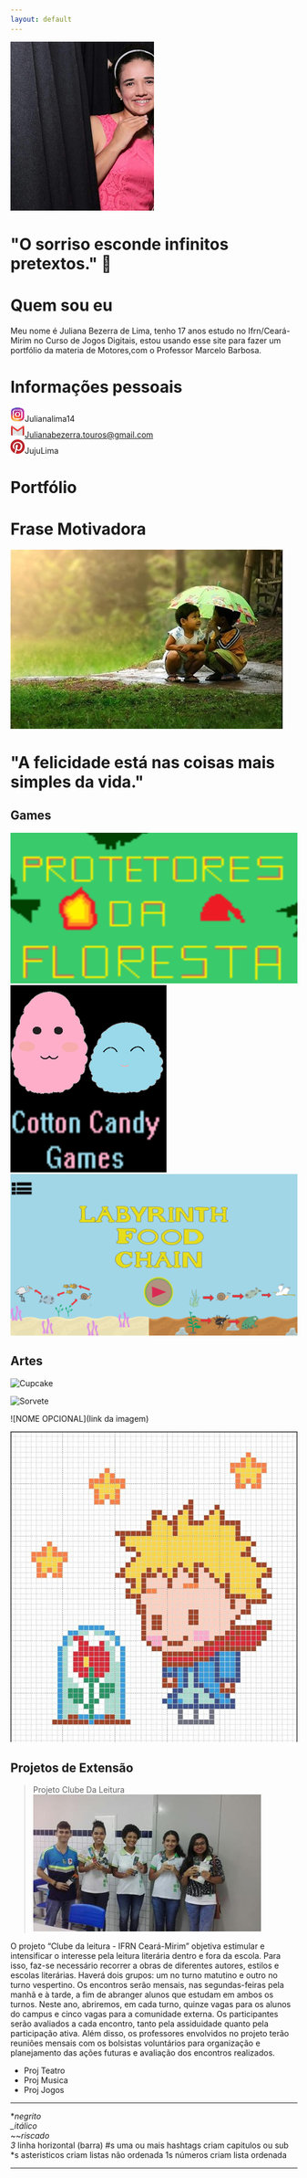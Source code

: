 ```yaml
---
layout: default
---
```


![](Juliana.jpg)

# "O sorriso esconde infinitos pretextos." 💚


# Quem sou eu

Meu nome é Juliana Bezerra de Lima, tenho 17 anos estudo no Ifrn/Ceará-Mirim no Curso de Jogos Digitais, estou usando esse site para fazer um portfólio da materia de Motores,com o Professor Marcelo Barbosa. 


# Informações pessoais
![](instagram.png)Julianalima14   
![](gmail.png)Julianabezerra.touros@gmail.com      
![](pisterest.jpg)JujuLima



# Portfólio

# Frase Motivadora
![](Foto.jpg)

# "A felicidade está nas coisas mais simples da vida." 

## Games
[ ![](Jogo1.png)](https://karlagabriella.github.io/Protetores%20da%20Floresta/)         
[![](Jogo2.png) ](JulianaBL.github.io/Ventania/)
[ ![](Jogo3.png)](JulianaBL.github.io/LabyrinthFoodChain/)  

 


## Artes

![Cupcake](https://s3.amazonaws.com/kandipatternspatterns/food/4543-Cupcake.png)

![Sorvete](https://i.pinimg.com/736x/be/a9/fc/bea9fc89d259a120f42ee0e792d0a8df--kandi-sprites.jpg)

![NOME OPCIONAL](link da imagem)

![](pequenoPrincip.jpg)



## Projetos de Extensão

> Projeto Clube Da Leitura
![](ClubeDaLeitura.jpg)

O projeto “Clube da leitura - IFRN Ceará-Mirim” objetiva estimular e intensificar o interesse pela leitura literária dentro e fora da escola. Para isso, faz-se necessário recorrer a obras de diferentes autores, estilos e escolas literárias. Haverá dois grupos: um no turno matutino e outro no turno vespertino. Os encontros serão mensais, nas segundas-feiras pela manhã e à tarde, a fim de abranger alunos que estudam em ambos os turnos. Neste ano, abriremos, em cada turno, quinze vagas para os alunos do campus e cinco vagas para a comunidade externa. Os participantes serão avaliados a cada encontro, tanto pela assiduidade quanto pela participação ativa. Além disso, os professores envolvidos no projeto terão reuniões mensais com os bolsistas voluntários para organização e planejamento das ações futuras e avaliação dos encontros realizados.

* Proj Teatro 
* Proj Musica 
* Proj Jogos

*  *   *

**negrito    
_itálico    
~~riscado   
3* linha horizontal (barra)
#s uma ou mais hashtags criam capitulos ou sub
*s asteristicos criam listas não ordenada
1s números criam lista ordenada 

*  *  * 
